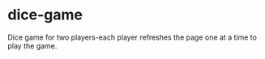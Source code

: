 # dice-game
Dice game for two players-each player refreshes the page one at a time to play the game.
